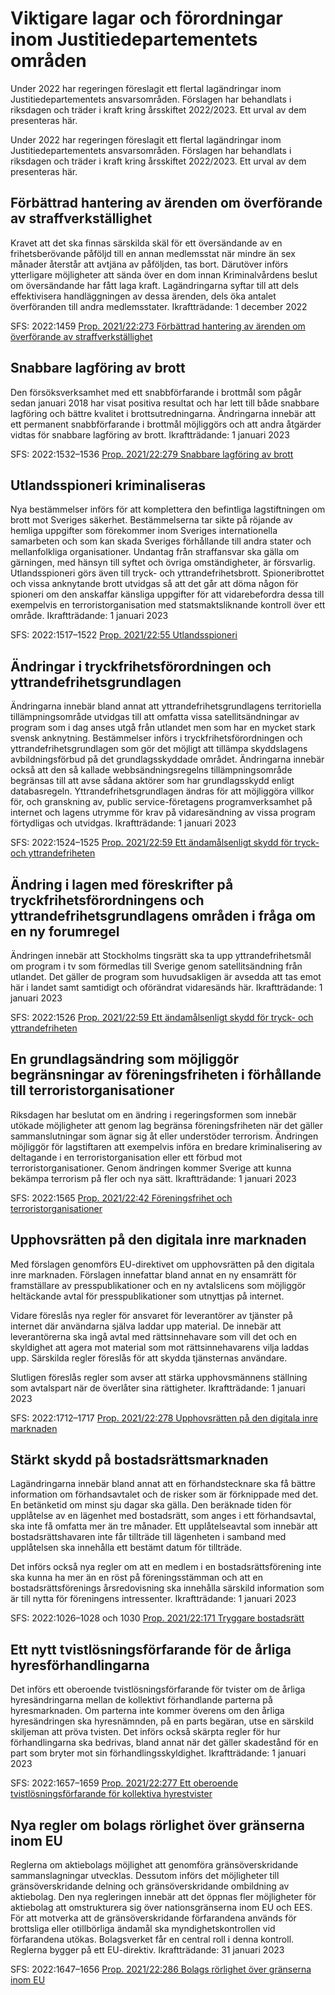 # Viktigare lagar och förordningar inom Justitiedepartementets områden

Under 2022 har regeringen föreslagit ett flertal lagändringar inom Justitiedepartementets ansvarsområden. Förslagen har behandlats i riksdagen och träder i kraft kring årsskiftet 2022/2023. Ett urval av dem presenteras här.

Under 2022 har regeringen föreslagit ett flertal lagändringar inom Justitiedepartementets ansvarsområden. Förslagen har behandlats i riksdagen och träder i kraft kring årsskiftet 2022/2023. Ett urval av dem presenteras här.

## Förbättrad hantering av ärenden om överförande av straffverkställighet

Kravet att det ska finnas särskilda skäl för ett översändande av en frihetsberövande påföljd till en annan medlemsstat när mindre än sex månader återstår att avtjäna av påföljden, tas bort. Därutöver införs ytterligare möjligheter att sända över en dom innan Kriminalvårdens beslut om översändande har fått laga kraft. Lagändringarna syftar till att dels effektivisera handläggningen av dessa ärenden, dels öka antalet överföranden till andra medlemsstater.
Ikraftträdande: 1 december 2022

SFS: 2022:1459
[Prop. 2021/22:273 Förbättrad hantering av ärenden om överförande av straffverkställighet](/rattsliga-dokument/proposition/2022/07/prop.-202122273 "Prop. 2021/22:273 Förbättrad hantering av ärenden om överförande av straffverkställighet")

## Snabbare lagföring av brott

Den försöksverksamhet med ett snabbförfarande i brottmål som pågår sedan januari 2018 har visat positiva resultat och har lett till både snabbare lagföring och bättre kvalitet i brottsutredningarna. Ändringarna innebär att ett permanent snabbförfarande i brottmål möjliggörs och att andra åtgärder vidtas för snabbare lagföring av brott.
Ikraftträdande: 1 januari 2023

SFS: 2022:1532–1536
[Prop. 2021/22:279 Snabbare lagföring av brott](/rattsliga-dokument/proposition/2022/07/prop.-202122279 "Prop. 2021/22:279 Snabbare lagföring av brott")

## Utlandsspioneri kriminaliseras

Nya bestämmelser införs för att komplettera den befintliga lagstiftningen om brott mot Sveriges säkerhet. Bestämmelserna tar sikte på röjande av hemliga uppgifter som förekommer inom Sveriges internationella samarbeten och som kan skada Sveriges förhållande till andra stater och mellanfolkliga organisationer. Undantag från straffansvar ska gälla om gärningen, med hänsyn till syftet och övriga omständigheter, är försvarlig. Utlandsspioneri görs även till tryck- och yttrandefrihetsbrott. Spioneribrottet och vissa anknytande brott utvidgas så att det går att döma någon för spioneri om den anskaffar känsliga uppgifter för att vidarebefordra dessa till exempelvis en terroristorganisation med statsmaktsliknande kontroll över ett område.
Ikraftträdande: 1 januari 2023

SFS: 2022:1517–1522
[Prop. 2021/22:55 Utlandsspioneri](/rattsliga-dokument/proposition/2021/11/prop.-20212255 "Prop. 2021/22:55 Utlandsspioneri")

## Ändringar i tryckfrihetsförordningen och yttrandefrihetsgrundlagen

Ändringarna innebär bland annat att yttrandefrihetsgrundlagens territoriella tillämpningsområde utvidgas till att omfatta vissa satellitsändningar av program som i dag anses utgå från utlandet men som har en mycket stark svensk anknytning. Bestämmelser införs i tryckfrihetsförordningen och yttrandefrihetsgrundlagen som gör det möjligt att tillämpa skyddslagens avbildningsförbud på det grundlagsskyddade området. Ändringarna innebär också att den så kallade webbsändningsregelns tillämpningsområde begränsas till att avse sådana aktörer som har grundlagsskydd enligt databasregeln. Yttrandefrihetsgrundlagen ändras för att möjliggöra villkor för, och granskning av, public service-företagens programverksamhet på internet och lagens utrymme för krav på vidaresändning av vissa program förtydligas och utvidgas.
Ikraftträdande: 1 januari 2023

SFS: 2022:1524–1525
[Prop. 2021/22:59 Ett ändamålsenligt skydd för tryck- och yttrandefriheten](/rattsliga-dokument/proposition/2021/11/prop.-20212259 "Prop. 2021/22:59 Ett ändamålsenligt skydd för tryck- och yttrandefriheten")

## Ändring i lagen med föreskrifter på tryckfrihetsförordningens och yttrandefrihetsgrundlagens områden i fråga om en ny forumregel

Ändringen innebär att Stockholms tingsrätt ska ta upp yttrandefrihetsmål om program i tv som förmedlas till Sverige genom satellitsändning från utlandet. Det gäller de program som huvudsakligen är avsedda att tas emot här i landet samt samtidigt och oförändrat vidaresänds här.
Ikraftträdande: 1 januari 2023

SFS: 2022:1526
[Prop. 2021/22:59 Ett ändamålsenligt skydd för tryck- och yttrandefriheten](/rattsliga-dokument/proposition/2021/11/prop.-20212259 "Prop. 2021/22:59 Ett ändamålsenligt skydd för tryck- och yttrandefriheten")

## En grundlagsändring som möjliggör begränsningar av föreningsfriheten i förhållande till terroristorganisationer

Riksdagen har beslutat om en ändring i regeringsformen som innebär utökade möjligheter att genom lag begränsa föreningsfriheten när det gäller sammanslutningar som ägnar sig åt eller understöder terrorism. Ändringen möjliggör för lagstiftaren att exempelvis införa en bredare kriminalisering av deltagande i en terroristorganisation eller ett förbud mot terroristorganisationer. Genom ändringen kommer Sverige att kunna bekämpa terrorism på fler och nya sätt.
Ikraftträdande: 1 januari 2023

SFS: 2022:1565
[Prop. 2021/22:42 Föreningsfrihet och terroristorganisationer](/rattsliga-dokument/proposition/2021/11/prop.-20212242 "Prop. 2021/22:42 Föreningsfrihet och terroristorganisationer")

## Upphovsrätten på den digitala inre marknaden

Med förslagen genomförs EU-direktivet om upphovsrätten på den digitala inre marknaden. Förslagen innefattar bland annat en ny ensamrätt för framställare av presspublikationer och en ny avtalslicens som möjliggör heltäckande avtal för presspublikationer som utnyttjas på internet.

Vidare föreslås nya regler för ansvaret för leverantörer av tjänster på internet där användarna själva laddar upp material. De innebär att leverantörerna ska ingå avtal med rättsinnehavare som vill det och en skyldighet att agera mot material som mot rättsinnehavarens vilja laddas upp. Särskilda regler föreslås för att skydda tjänsternas användare.

Slutligen föreslås regler som avser att stärka upphovsmännens ställning som avtalspart när de överlåter sina rättigheter.
Ikraftträdande: 1 januari 2023

SFS: 2022:1712–1717
[Prop. 2021/22:278 Upphovsrätten på den digitala inre marknaden](/rattsliga-dokument/proposition/2022/07/prop.-202122278 "Prop. 2021/22:278 Upphovsrätten på den digitala inre marknaden")

## Stärkt skydd på bostadsrättsmarknaden

Lagändringarna innebär bland annat att en förhandstecknare ska få bättre information om förhandsavtalet och de risker som är förknippade med det. En betänketid om minst sju dagar ska gälla. Den beräknade tiden för upplåtelse av en lägenhet med bostadsrätt, som anges i ett förhandsavtal, ska inte få omfatta mer än tre månader. Ett upplåtelseavtal som innebär att bostadsrättshavaren inte får tillträde till lägenheten i samband med upplåtelsen ska innehålla ett bestämt datum för tillträde.

Det införs också nya regler om att en medlem i en bostadsrättsförening inte ska kunna ha mer än en röst på föreningsstämman och att en bostadsrättsförenings årsredovisning ska innehålla särskild information som är till nytta för föreningens intressenter.
Ikraftträdande: 1 januari 2023

SFS: 2022:1026–1028 och 1030
[Prop. 2021/22:171 Tryggare bostadsrätt](/rattsliga-dokument/proposition/2022/03/prop.-202122171 "Prop. 2021/22:171 Tryggare bostadsrätt")

## Ett nytt tvistlösningsförfarande för de årliga hyresförhandlingarna

Det införs ett oberoende tvistlösningsförfarande för tvister om de årliga hyresändringarna mellan de kollektivt förhandlande parterna på hyresmarknaden. Om parterna inte kommer överens om den årliga hyresändringen ska hyresnämnden, på en parts begäran, utse en särskild skiljeman att pröva tvisten. Det införs också skärpta regler för hur förhandlingarna ska bedrivas, bland annat när det gäller skadestånd för en part som bryter mot sin förhandlingsskyldighet.
Ikraftträdande: 1 januari 2023

SFS: 2022:1657–1659
[Prop. 2021/22:277 Ett oberoende tvistlösningsförfarande för kollektiva hyrestvister](/rattsliga-dokument/proposition/2022/07/prop.-202122277 "Prop. 2021/22:277 Ett oberoende tvistlösningsförfarande för kollektiva hyrestvister")

## Nya regler om bolags rörlighet över gränserna inom EU

Reglerna om aktiebolags möjlighet att genomföra gränsöverskridande sammanslagningar utvecklas. Dessutom införs det möjligheter till gränsöverskridande delning och gränsöverskridande ombildning av aktiebolag. Den nya regleringen innebär att det öppnas fler möjligheter för aktiebolag att omstrukturera sig över nationsgränserna inom EU och EES. För att motverka att de gränsöverskridande förfarandena används för brottsliga eller otillbörliga ändamål ska myndighetskontrollen vid förfarandena utökas. Bolagsverket får en central roll i denna kontroll. Reglerna bygger på ett EU-direktiv.
Ikraftträdande: 31 januari 2023

SFS: 2022:1647–1656
[Prop. 2021/22:286 Bolags rörlighet över gränserna inom EU](/rattsliga-dokument/proposition/2022/09/prop.-202122286 "Prop. 2021/22:286 Bolags rörlighet över gränserna inom EU")
